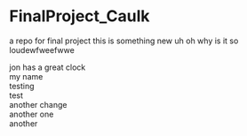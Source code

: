 # FinalProject_Caulk
a repo for final project 
this is something new
uh oh why is it so loudewfweefwwe

jon has a great clock  
my name  
testing  
test  
another change  
another one  
another
